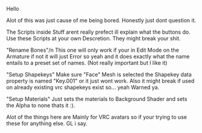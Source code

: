 Hello

Alot of this was just cause of me being bored. Honestly just dont question it.

The Scripts inside Stuff arent really prefect ill explain what the buttons do.
Use these Scripts at your own Descretion. They might break your shit.

"Rename Bones"/n
This one will only work if your in Edit Mode on the Armature if not it will just Error so yeah and it does exactly what the name entails to a preset set of names. (Not really important but I like it)

"Setup Shapekeys"
Make sure "Face" Mesh is selected the Shapekey data property is named "Key.001" or it just wont work. Also it might break if used on already existing vrc shapekeys exist so... yeah Warned ya.

"Setup Materials"
Just sets the materials to Background Shader and sets the Alpha to none thats it :).

Alot of the things here are Mainly for VRC avatars so if your trying to use these for anything else. GL i say.
